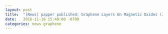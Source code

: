 ```yaml
---
layout: post
title:  "[News] papper published: Graphene Layers On Magnetic Oxides (JPCL)"
date:   2016-11-18 15:40:00 -0700
categories: news graphene
---
```


